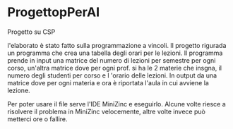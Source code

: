 # ProgettopPerAI
Progetto su CSP

l'elaborato è stato fatto sulla programmazione a vincoli. Il progetto rigurada un programma che crea una tabella degli orari per le lezioni.
Il programma prende in input una matrice del numero di lezioni per semestre per ogni corso, un'altra matrice dove  per ogni prof. si ha le 2 materie che insgna, il numero degli studenti per corso  e l 'orario delle lezioni.
In output da una matrice dove per ogni materia e ora è riportata l'aula in cui avviene la lezione.

Per poter usare il file serve l'IDE MiniZinc e eseguirlo. Alcune volte  riesce a risolvere  il problema in MiniZinc velocemente, altre volte invece può metterci ore o fallire.
